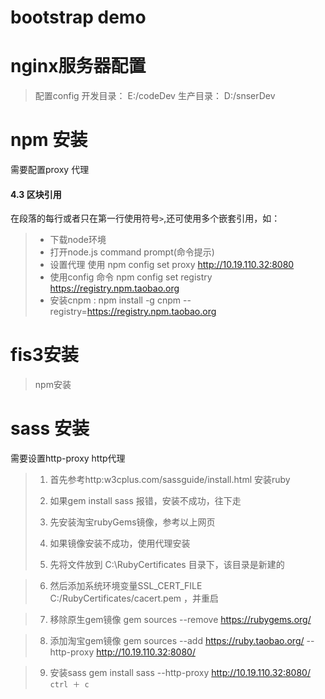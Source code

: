 # bootstrap demo



# nginx服务器配置 
> 配置config
>   开发目录： E:/codeDev
>   生产目录： D:/snserDev

# npm 安装
 需要配置proxy 代理
 #### 4.3 区块引用 ####
在段落的每行或者只在第一行使用符号`>`,还可使用多个嵌套引用，如：
> + 下载node环境
> + 打开node.js command prompt(命令提示)
> + 设置代理 使用 npm config set proxy http://10.19.110.32:8080
> + 使用config 命令 npm config set registry https://registry.npm.taobao.org
> + 安装cnpm :  npm install -g cnpm --registry=https://registry.npm.taobao.org


# fis3安装 
> npm安装



#  sass 安装 
需要设置http-proxy http代理 
> 1. 首先参考http:w3cplus.com/sassguide/install.html  安装ruby
> 
> 2. 如果gem install sass 报错，安装不成功，往下走
> 
> 3. 先安装淘宝rubyGems镜像，参考以上网页
> 
> 4. 如果镜像安装不成功，使用代理安装
> 
> 5. 先将文件放到 C:\RubyCertificates 目录下，该目录是新建的
 
> 6.  然后添加系统环境变量SSL_CERT_FILE  C:/RubyCertificates/cacert.pem ，并重启
 
> 7. 移除原生gem镜像
        gem sources --remove https://rubygems.org/

> 8. 添加淘宝gem镜像
        gem sources --add https://ruby.taobao.org/  --http-proxy http://10.19.110.32:8080/

> 9.  安装sass 
        gem install sass --http-proxy http://10.19.110.32:8080/
> `ctrl ＋ c`
